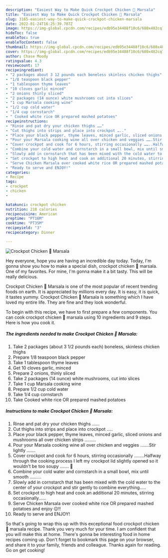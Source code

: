 ```yaml
---
description: "Easiest Way to Make Quick Crockpot Chicken 🐔 Marsala"
title: "Easiest Way to Make Quick Crockpot Chicken 🐔 Marsala"
slug: 3165-easiest-way-to-make-quick-crockpot-chicken-marsala
date: 2022-01-24T16:25:39.707Z
image: https://img-global.cpcdn.com/recipes/edb95e34488f10c6/680x482cq70/crockpot-chicken-marsala-recipe-main-photo.jpg
hideToc: false
enableToc: true
enableTocContent: false
thumbnail: https://img-global.cpcdn.com/recipes/edb95e34488f10c6/680x482cq70/crockpot-chicken-marsala-recipe-main-photo.jpg
cover: https://img-global.cpcdn.com/recipes/edb95e34488f10c6/680x482cq70/crockpot-chicken-marsala-recipe-main-photo.jpg
author: Chase Moody
ratingvalue: 4.3
reviewcount: 17
recipeingredient:
- "2 packages about 3 12 pounds each boneless skinless chicken thighs"
- "1/8 teaspoon black pepper"
- "1 tablespoon thyme leaves"
- "10 cloves garlic minced"
- "2 onions thinly sliced"
- "2 packages (14 ounce) white mushrooms cut into slices"
- "1 cup Marsala cooking wine"
- "1/2 cup cold water"
- "1/4 cup cornstarch"
- " Cooked white rice OR prepared mashed potatoes"
recipeinstructions:
- "Rinse and pat dry your chicken thighs ……"
- "Cut thighs into strips and place into crockpot ….."
- "Place your black pepper, thyme leaves, minced garlic, sliced onions and mushrooms all over chicken strips ………"
- "Pour your Marsala cooking wine all over chicken and veggies …….Stir lightly ……."
- "Cover crockpot and cook for 6 hours, stirring occasionally ……..Halfway through the cooking process I left my crockpot lid slightly opened so it wouldn’t be too soupy ……. 🙂"
- "Combine your cold water and cornstarch in a small bowl, mix until smooth ………"
- "Slowly add in cornstarch that has been mixed with the cold water to the center of your crockpot and stir gently to combine everything….."
- "Set crockpot to high heat and cook an additional 20 minutes, stirring occasionally……"
- "Serve Chicken Marsala over cooked white rice OR prepared mashed potatoes and enjoy 😉!!"
- "Ready to serve and ENJOY!"
categories:
- Recipe
tags:
- crockpot
- chicken
- 

katakunci: crockpot chicken  
nutrition: 218 calories
recipecuisine: American
preptime: "PT16M"
cooktime: "PT35M"
recipeyield: "3"
recipecategory: Dinner

---
```



![Crockpot Chicken 🐔 Marsala](https://img-global.cpcdn.com/recipes/edb95e34488f10c6/680x482cq70/crockpot-chicken-marsala-recipe-main-photo.jpg)

Hey everyone, hope you are having an incredible day today. Today, I'm gonna show you how to make a special dish, crockpot chicken 🐔 marsala. One of my favorites. For mine, I'm gonna make it a bit tasty. This will be really delicious.

Crockpot Chicken 🐔 Marsala is one of the most popular of recent trending foods on earth. It is appreciated by millions every day. It is easy, it is quick, it tastes yummy. Crockpot Chicken 🐔 Marsala is something which I have loved my entire life. They are fine and they look wonderful.




To begin with this recipe, we have to first prepare a few components. You can cook crockpot chicken 🐔 marsala using 10 ingredients and 9 steps. Here is how you cook it.

<!--inarticleads1-->

##### The ingredients needed to make Crockpot Chicken 🐔 Marsala:

1. Take 2 packages (about 3 1/2 pounds each) boneless, skinless chicken thighs
1. Prepare 1/8 teaspoon black pepper
1. Take 1 tablespoon thyme leaves
1. Get 10 cloves garlic, minced
1. Prepare 2 onions, thinly sliced
1. Take 2 packages (14 ounce) white mushrooms, cut into slices
1. Take 1 cup Marsala cooking wine
1. Prepare 1/2 cup cold water
1. Take 1/4 cup cornstarch
1. Take  Cooked white rice OR prepared mashed potatoes




<!--inarticleads2-->

##### Instructions to make Crockpot Chicken 🐔 Marsala:

1. Rinse and pat dry your chicken thighs ……
1. Cut thighs into strips and place into crockpot …..
1. Place your black pepper, thyme leaves, minced garlic, sliced onions and mushrooms all over chicken strips ………
1. Pour your Marsala cooking wine all over chicken and veggies …….Stir lightly …….
1. Cover crockpot and cook for 6 hours, stirring occasionally ……..Halfway through the cooking process I left my crockpot lid slightly opened so it wouldn’t be too soupy ……. 🙂
1. Combine your cold water and cornstarch in a small bowl, mix until smooth ………
1. Slowly add in cornstarch that has been mixed with the cold water to the center of your crockpot and stir gently to combine everything…..
1. Set crockpot to high heat and cook an additional 20 minutes, stirring occasionally……
1. Serve Chicken Marsala over cooked white rice OR prepared mashed potatoes and enjoy 😉!!
1. Ready to serve and ENJOY!



So that's going to wrap this up with this exceptional food crockpot chicken 🐔 marsala recipe. Thank you very much for your time. I am confident that you will make this at home. There's gonna be interesting food in home recipes coming up. Don't forget to bookmark this page on your browser, and share it to your family, friends and colleague. Thanks again for reading. Go on get cooking!
